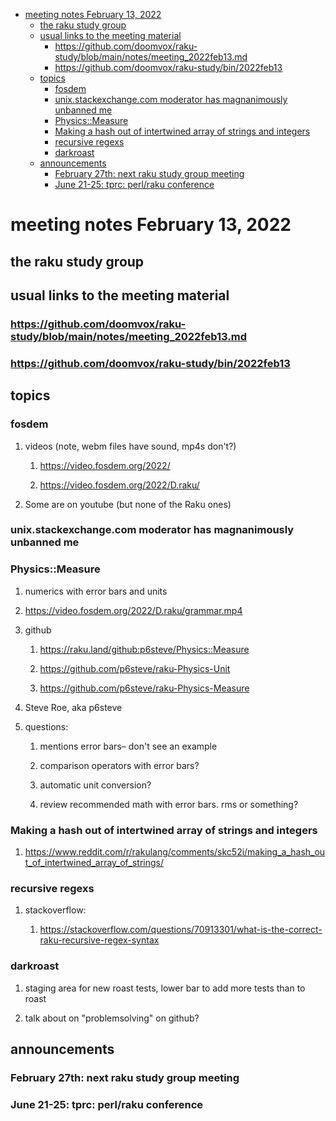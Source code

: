 - [meeting notes February 13, 2022](#org40435d6)
  - [the raku study group](#orgb26ed0b)
  - [usual links to the meeting material](#orgfd2ec8d)
    - [<https://github.com/doomvox/raku-study/blob/main/notes/meeting_2022feb13.md>](#orgfac9949)
    - [<https://github.com/doomvox/raku-study/bin/2022feb13>](#org0a0cbea)
  - [topics](#org5189c56)
    - [fosdem](#orgaa4a275)
    - [unix.stackexchange.com moderator has magnanimously unbanned me](#orgd4eea8d)
    - [Physics::Measure](#orgf07cf60)
    - [Making a hash out of intertwined array of strings and integers](#org358b1e4)
    - [recursive regexs](#orgbc39b97)
    - [darkroast](#org57c9f56)
  - [announcements](#orgcd380ef)
    - [February 27th: next raku study group meeting](#org446f3f9)
    - [June 21-25: tprc: perl/raku conference](#org7143905)


<a id="org40435d6"></a>

# meeting notes February 13, 2022


<a id="orgb26ed0b"></a>

## the raku study group


<a id="orgfd2ec8d"></a>

## usual links to the meeting material


<a id="orgfac9949"></a>

### <https://github.com/doomvox/raku-study/blob/main/notes/meeting_2022feb13.md>


<a id="org0a0cbea"></a>

### <https://github.com/doomvox/raku-study/bin/2022feb13>


<a id="org5189c56"></a>

## topics


<a id="orgaa4a275"></a>

### fosdem

1.  videos (note, webm files have sound, mp4s don't?)

    1.  <https://video.fosdem.org/2022/>
    
    2.  <https://video.fosdem.org/2022/D.raku/>

2.  Some are on youtube (but none of the Raku ones)


<a id="orgd4eea8d"></a>

### unix.stackexchange.com moderator has magnanimously unbanned me


<a id="orgf07cf60"></a>

### Physics::Measure

1.  numerics with error bars and units

2.  <https://video.fosdem.org/2022/D.raku/grammar.mp4>

3.  github

    1.  <https://raku.land/github:p6steve/Physics::Measure>
    
    2.  <https://github.com/p6steve/raku-Physics-Unit>
    
    3.  <https://github.com/p6steve/raku-Physics-Measure>

4.  Steve Roe, aka p6steve

5.  questions:

    1.  mentions error bars&#x2013; don't see an example
    
    2.  comparison operators with error bars?
    
    3.  automatic unit conversion?
    
    4.  review recommended math with error bars.  rms or something?


<a id="org358b1e4"></a>

### Making a hash out of intertwined array of strings and integers

1.  <https://www.reddit.com/r/rakulang/comments/skc52i/making_a_hash_out_of_intertwined_array_of_strings/>


<a id="orgbc39b97"></a>

### recursive regexs

1.  stackoverflow:

    1.  <https://stackoverflow.com/questions/70913301/what-is-the-correct-raku-recursive-regex-syntax>


<a id="org57c9f56"></a>

### darkroast

1.  staging area for new roast tests, lower bar to add more tests than to roast

2.  talk about on "problemsolving" on github?


<a id="orgcd380ef"></a>

## announcements


<a id="org446f3f9"></a>

### February 27th: next raku study group meeting


<a id="org7143905"></a>

### June 21-25: tprc: perl/raku conference
